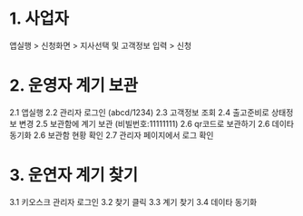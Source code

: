 
# 1.  사업자
  앱실행 > 신청화면 > 지사선택 및 고객정보 입력 > 신청
  
# 2.  운영자 계기 보관
  2.1 앱실행
  2.2 관리자 로그인 (abcd/1234)
  2.3 고객정보 조회
  2.4 출고준비로 상태정보 변경
  2.5 보관함에 계기 보관 (비빌번호:11111111)
  2.6 qr코드로 보관하기
  2.6 데이타 동기화 
  2.6 보관함 현황 확인
  2.7 관리자 페이지에서 로그 확인 
# 3. 운연자 계기 찾기
  3.1 키오스크 관리자 로그인
  3.2 찾기 클릭
  3.3 계기 찾기
  3.4 데이타 동기화
